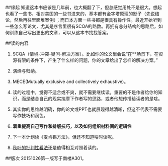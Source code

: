 ##缘起
知道这本书应该是几年前，也大概翻了下，但总感觉用处不是很大。想起也看了一些书，相对美国的一些书进来的，基本都有金字塔原理的影子（先说结论，然后再往里面堆案例）；而日本方面一些书都是很具有操作性。最近开始听到一些怎么写论文，尤其是序言里很有SCQA的路数。再拥有总分结构的思路后，如何训练自己写出更出的文章，可以从这本书找找答案。

##读的内容
1. SCQA（情境-冲突-疑问-解决方案）。比如你的论文里会说“在**场景下，在资源有限的条件下，产生了什么样的问题，你的文章给出了怎样的解决方案。”

2. 演绎与归纳。

3. MECE(Mutually exclusive and collectively exhaustive)。

4. 读的过程中，觉得不适合或不爽，就不需要继续读。重要的不是作者给你的知识，而是结合自己的现实揣摩下作者写的思路，或者他想传播给读者的是啥。

5. 其实你的思维越明确，你的论文或PPT也就展现得越清晰，但这不代表不需要写作技巧和润色。

6. **着重提高自己写作和排版技巧，以及如何组织材料间的逻辑性**

7. 下一本计划读《麦肯锡方法》，但还不知道啥时读呢。

8. [秋叶的批判性看法](http://book.douban.com/review/5633056/)还是值得相互对照着读的。


##版次
20151026第一版写于南楼A301。